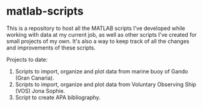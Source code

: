 # matlab-scripts

This is a repository to host all the MATLAB scripts I've developed while
working with data at my current job, as well as other scripts I've created 
for small projects of my own. It's also a way to keep track of all the changes 
and improvements of these scripts. 

Projects to date:

1. Scripts to import, organize and plot data from marine buoy of Gando (Gran Canaria).
2. Scripts to import, organize and plot data from Voluntary Observing Ship (VOS) Jona Sophie.
3. Script to create APA bibliography.